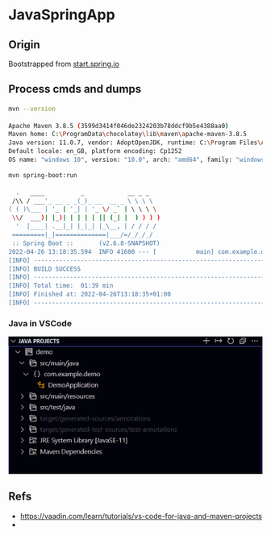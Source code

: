 # JavaSpringApp



## Origin

Bootstrapped from [start.spring.io](https://start.spring.io/#!type=maven-project&language=java&platformVersion=2.6.8-SNAPSHOT&packaging=jar&jvmVersion=11&groupId=com.example&artifactId=demo&name=demo&description=Demo%20project%20for%20Spring%20Boot&packageName=com.example.demo&dependencies=azure-support,azure-storage,azure-keyvault-secrets,sqlserver,azure-cosmos-db,azure-active-directory)

## Process cmds and dumps

```bash
mvn --version

Apache Maven 3.8.5 (3599d3414f046de2324203b78ddcf9b5e4388aa0)
Maven home: C:\ProgramData\chocolatey\lib\maven\apache-maven-3.8.5
Java version: 11.0.7, vendor: AdoptOpenJDK, runtime: C:\Program Files\AdoptOpenJDK\jdk-11.0.7.10-hotspot
Default locale: en_GB, platform encoding: Cp1252
OS name: "windows 10", version: "10.0", arch: "amd64", family: "windows"
```

```bash
mvn spring-boot:run

  .   ____          _            __ _ _
 /\\ / ___'_ __ _ _(_)_ __  __ _ \ \ \ \
( ( )\___ | '_ | '_| | '_ \/ _` | \ \ \ \
 \\/  ___)| |_)| | | | | || (_| |  ) ) ) )
  '  |____| .__|_| |_|_| |_\__, | / / / /
 =========|_|==============|___/=/_/_/_/
 :: Spring Boot ::       (v2.6.8-SNAPSHOT)
2022-04-26 13:18:35.594  INFO 41600 --- [           main] com.example.demo.DemoApplication         : Started DemoApplication in 2.525 seconds (JVM running for 3.188)
[INFO] ------------------------------------------------------------------------
[INFO] BUILD SUCCESS
[INFO] ------------------------------------------------------------------------
[INFO] Total time:  01:39 min
[INFO] Finished at: 2022-04-26T13:18:35+01:00
[INFO] ------------------------------------------------------------------------
```

### Java in VSCode

![java projects](docs\JavaProjectsInVsCode.png)

## Refs

- https://vaadin.com/learn/tutorials/vs-code-for-java-and-maven-projects
- 